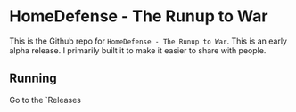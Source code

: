 # HomeDefense - The Runup to War

This is the Github repo for `HomeDefense - The Runup to War`.  This is an early alpha release.  I primarily built it to make it easier to share with people.  

## Running

Go to the `Releases
